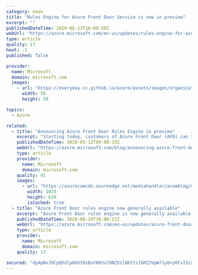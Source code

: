 ```yaml
---
category: news
title: "Rules Engine for Azure Front Door Service is now in preview"
excerpt: ""
publishedDateTime: 2020-05-13T16:00:58Z
webUrl: "https://azure.microsoft.com/en-us/updates/rules-engine-for-azure-front-door-service-is-now-in-preview/"
type: article
quality: 17
heat: -1
published: false

provider:
  name: Microsoft
  domain: microsoft.com
  images:
    - url: "https://everyday-cc.github.io/azure/assets/images/organizations/microsoft.com-50x50.jpg"
      width: 50
      height: 50

topics:
  - Azure

related:
  - title: "Announcing Azure Front Door Rules Engine in preview"
    excerpt: "Starting today, customers of Azure Front Door (AFD) can take advantage of new rules to further customize their AFD behavior to best meet the needs of their customers. These rules bring the specific routing needs of your customers to the forefront of application delivery on Azure Front Door, giving you"
    publishedDateTime: 2020-05-12T09:00:19Z
    webUrl: "https://azure.microsoft.com/blog/announcing-azure-front-door-rules-engine-in-preview/"
    type: article
    provider:
      name: Microsoft
      domain: microsoft.com
    quality: 91
    images:
      - url: "https://azurecomcdn.azureedge.net/mediahandler/acomblog/media/Default/blog/c80925a6-c768-4ec7-8750-50ce4fdbe044.png"
        width: 1024
        height: 630
        isCached: true
  - title: "Azure Front Door rules engine now generally available"
    excerpt: "Azure Front Door rules engine is now generally available. Take advantage of these new rules to further customize the behavior of your Front Door to best meet the needs of your customers. Rules engine empowers you to modify request and response headers, or dynamically override your existing route behavior"
    publishedDateTime: 2020-06-24T16:00:22Z
    webUrl: "https://azure.microsoft.com/en-us/updates/azure-front-door-rules-engine-now-generally-available/"
    type: article
    provider:
      name: Microsoft
      domain: microsoft.com
    quality: 17

secured: "dp4pNxJ9CpQhdlpOUVtDzBuYKH3v19NZXzlBK2tsIkMZ3VpW71yQ+yRFv23zXwHJYjCHq4G4y22w1JKkZS2eqoEW+nOIpiBNdcehLZ1HSDqEv9ocMkATXIqkjCR8JfcLTxV3InX5vqUwMJmDrPz0ARw1LEfH+rSBrkqc0f6omgZepfiDPs7YDvq+eOoTF6lAi1s8OZhfEfk1VeC9jazr00adT/AQVU9vpk/4z6JR9n4C056xP9nofZz6x1pRcyjbGaY8KETUskMnz1JaJqdnQNxqCIf/84b4nVV2a5ogQ6gBpbY1wQjJOynWwng5HIBWU80uglDRyjch15UrrvywNg==;bVSCNr7Pco4l81TGgsZfXg=="
---
```


